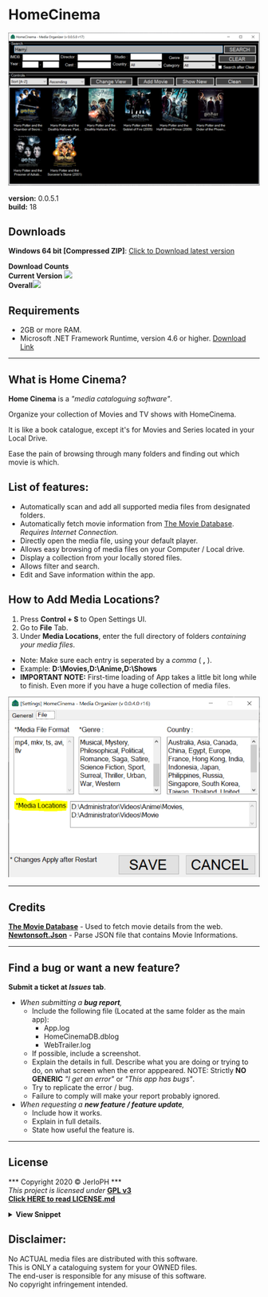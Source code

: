 # HomeCinema

<img src="/data/screenshot_v0.0.5.0.png"></img>

**version:**	0.0.5.1 <br>
**build:**		18

## Downloads

**Windows 64 bit [Compressed ZIP]**: [Click to Download latest version](https://github.com/JerloPH/HomeCinema/releases/download/v0.0.5.1/HomeCinema-Windows_v0.0.5.1.zip "Download, Extract and Open 'HomeCinema' Executable file") <br>

**Download Counts** <br>
**Current Version** [![](https://img.shields.io/github/downloads/JerloPH/HomeCinema/v0.0.5.1/total.svg)]() <br>
**Overall**[![](https://img.shields.io/github/downloads/JerloPH/HomeCinema/total.svg)]()

## Requirements

- 2GB or more RAM. <br>
- Microsoft .NET Framework Runtime, version 4.6 or higher. [Download Link](https://dotnet.microsoft.com/download/dotnet-framework/net46) <br>

****

## What is Home Cinema?

**Home Cinema** is a *"media cataloguing software"*.

Organize your collection of Movies and TV shows with HomeCinema.

It is like a book catalogue, except it's for Movies and Series located in your Local Drive.

Ease the pain of browsing through many folders and finding out which movie is which.
	
## List of features:
	
- Automatically scan and add all supported media files from designated folders.
- Automatically fetch movie information from [The Movie Database](https://www.themoviedb.org/). *Requires Internet Connection.*
- Directly open the media file, using your default player.
- Allows easy browsing of media files on your Computer / Local drive.
- Display a collection from your locally stored files.
- Allows filter and search.
- Edit and Save information within the app.

## How to Add Media Locations?

1. Press **Control + S** to Open Settings UI.
2. Go to **File** Tab.
3. Under **Media Locations**, enter the full directory of folders *containing your media files*.
  - Note: Make sure each entry is seperated by a *comma* ( **,** ).
  - Example: **D:\Movies,D:\Anime,D:\Shows**
  - **IMPORTANT NOTE:** First-time loading of App takes a little bit long while to finish. Even more if you have a huge collection of media files.
  
<img src="/data/guide_add_media_paths.png"></img>

****

## Credits

[**The Movie Database**](https://www.themoviedb.org/) - Used to fetch movie details from the web. <br>
[**Newtonsoft.Json**](https://www.newtonsoft.com/json) - Parse JSON file that contains Movie Informations.

****

## Find a bug or want a new feature?

**Submit a ticket at *Issues* tab**.
- *When submitting a **bug report**,*
  - Include the following file (Located at the same folder as the main app):
    - App.log
	- HomeCinemaDB.dblog
	- WebTrailer.log
  - If possible, include a screenshot.
  - Explain the details in full. Describe what you are doing or trying to do, on what screen when the error apppeared.
    NOTE: Strictly **NO GENERIC** *"I get an error"* or *"This app has bugs"*.
  - Try to replicate the error / bug.
  - Failure to comply will make your report probably ignored.
- *When requesting a **new feature / feature update**,*
  - Include how it works.
  - Explain in full details.
  - State how useful the feature is.

****

## License

*** Copyright 2020 © JerloPH *** <br>
*This project is licensed under* **[GPL v3](https://www.gnu.org/licenses/gpl-3.0.html)** <br>
**[Click HERE to read LICENSE.md](/LICENSE.md)**

<details>
	<summary> <b>View Snippet</b> </summary>
	
    ** <b>HomeCinema - Organize your Movie Collection</b> **
    <b>Copyright (C) 2020  JerloPH (https://github.com/JerloPH)</b>

    This program is free software: you can redistribute it and/or modify
    it under the terms of the GNU General Public License as published by
    the Free Software Foundation, either version 3 of the License, or
    (at your option) any later version.

    This program is distributed in the hope that it will be useful,
    but WITHOUT ANY WARRANTY; without even the implied warranty of
    MERCHANTABILITY or FITNESS FOR A PARTICULAR PURPOSE.  See the
    GNU General Public License for more details.

    You should have received a copy of the GNU General Public License
    along with this program.  If not, see <https://www.gnu.org/licenses/>.
</details>

## Disclaimer:

No ACTUAL media files are distributed with this software. <br>
This is ONLY a cataloguing system for your OWNED files. <br>
The end-user is responsible for any misuse of this software. <br>
No copyright infringement intended.

